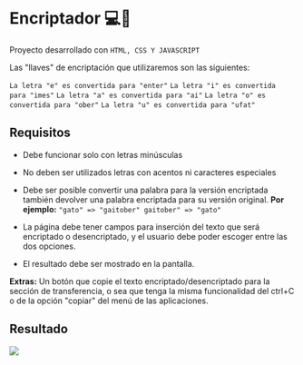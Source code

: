 # Encriptador 💻🔏

Proyecto desarrollado con ``HTML, CSS Y JAVASCRIPT``

Las "llaves" de encriptación que utilizaremos son las siguientes:

``La letra "e" es convertida para "enter"``
``La letra "i" es convertida para "imes"``
``La letra "a" es convertida para "ai"``
``La letra "o" es convertida para "ober"``
``La letra "u" es convertida para "ufat"``

## Requisitos

* Debe funcionar solo con letras minúsculas
* No deben ser utilizados letras con acentos ni caracteres especiales
* Debe ser posible convertir una palabra para la versión encriptada también devolver una palabra encriptada para su versión original.
**Por ejemplo:**
``"gato" => "gaitober"
gaitober" => "gato"``

* La página debe tener campos para inserción del texto que será encriptado o desencriptado, y el usuario debe poder escoger entre las dos opciones.
* El resultado debe ser mostrado en la pantalla.

**Extras:**
Un botón que copie el texto encriptado/desencriptado para la sección de transferencia, o sea que tenga la misma funcionalidad del ctrl+C o de la opción "copiar" del menú de las aplicaciones.

## Resultado

![](https://github.com/KarenHernandez08/Encriptador/Encriptador/blob/main/images/encriptador.png)
